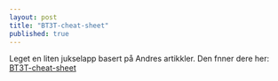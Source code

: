 ```yaml
---
layout: post
title: "BT3T-cheat-sheet"
published: true
---
```


Leget en liten jukselapp basert på Andres artikkler.
Den fnner dere her: 
[BT3T-cheat-sheet](landge.github.io/metrics)